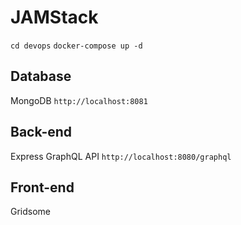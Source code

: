 # JAMStack
``cd devops``
``docker-compose up -d ``
## Database
MongoDB
``http://localhost:8081``
## Back-end
Express GraphQL API
``http://localhost:8080/graphql``
## Front-end
Gridsome
